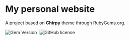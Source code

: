 # My personal website

A project based on **Chirpy** theme through RubyGems.org.

![Gem Version](https://img.shields.io/gem/v/jekyll-theme-chirpy)&nbsp;
![GitHub license](https://img.shields.io/github/license/cotes2020/chirpy-starter.svg?color=blue)

